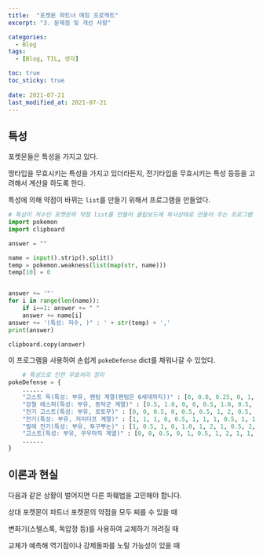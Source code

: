```yaml
---
title:  "포켓몬 파트너 매칭 프로젝트"
excerpt: "3. 문제점 및 개선 사항"

categories:
  - Blog
tags:
  - [Blog, TIL, 생각]

toc: true
toc_sticky: true
 
date: 2021-07-21
last_modified_at: 2021-07-21
---
```


## 

## 특성

포켓몬들은 특성을 가지고 있다.

땅타입을 무효시키는 특성을 가지고 있더라든지, 전기타입을 무효시키는 특성 등등을 고려해서 계산을 하도록 한다.

특성에 의해 약점이 바뀌는 `list`를 만들기 위해서 프로그램을 만들었다. 

```python
# 특성이 저수인 포켓몬의 약점 list를 만들어 클립보드에 복사상태로 만들어 주는 프로그램
import pokemon
import clipboard

answer = ""

name = input().strip().split()
temp = pokemon.weakness(list(map(str, name)))
temp[10] = 0


answer += '"'
for i in range(len(name)):
    if i==1: answer += " "
    answer += name[i]
answer += '(특성: 저수, )" : ' + str(temp) + ','
print(answer)

clipboard.copy(answer)
```

이 프로그램을 사용하여 손쉽게 `pokeDefense` dict를 채워나갈 수 있었다.

```python
    # 특성으로 인한 무효처리 정리
pokeDefense = {
    ......
    "고스트 독(특성: 부유, 팬텀 계열(팬텀은 6세대까지))" : [0, 0.0, 0.25, 0, 1, 0.25, 1, 2, 1, 1, 1, 1, 0.5, 1, 2, 1, 2, 0.5],
    "강철 에스퍼(특성: 부유, 동탁군 계열)" : [0.5, 1.0, 0, 0, 0.5, 1.0, 0.5, 2, 0.5, 2, 1, 1, 0.5, 0.5, 0.25, 0.5, 2, 0.5],
    "전기 고스트(특성: 부유, 로토무)" : [0, 0, 0.5, 0, 0.5, 0.5, 1, 2, 0.5, 1, 1, 0.5, 1, 1, 1, 1, 2, 1],
    "전기(특성: 부유, 저리더프 계열)" : [1, 1, 1, 0, 0.5, 1, 1, 1, 0.5, 1, 1, 0.5, 1, 1, 1, 1, 1, 1],
    "벌레 전기(특성: 부유, 투구뿌논)" : [1, 0.5, 1, 0, 1.0, 1, 2, 1, 0.5, 2, 1, 0.5, 0.5, 1, 1, 1, 1, 1],
    "고스트(특성: 부유, 무우마직 계열)" : [0, 0, 0.5, 0, 1, 0.5, 1, 2, 1, 1, 1, 1, 1, 1, 1, 1, 2, 1],
    ......
}
```





## 이론과 현실

다음과 같은 상황이 벌어지면 다른 파훼법을 고민해야 합니다.

상대 포켓몬이 파트너 포켓몬의 약점을 모두 찌를 수 있을 때

변화기(스텔스록, 독압정 등)를 사용하여 교체하기 꺼려질 때

교체가 예측해 역기점이나 강제돌파를 노릴 가능성이 있을 때



